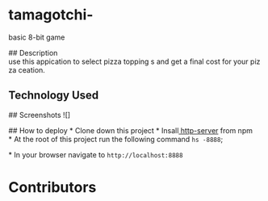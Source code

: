 # tamagotchi-
basic 8-bit game

## Description
use this appication to select pizza topping s and get a final cost for your pizza ceation.

## Technology Used

## Screenshots
![]


## How to deploy
* Clone down this project
* Insall[ http-server](https://www.npmjs.com/)
from npm
* At the root of this project run the following command `hs -8888`;

* In your browser navigate to `http://localhost:8888`

# Contributors

